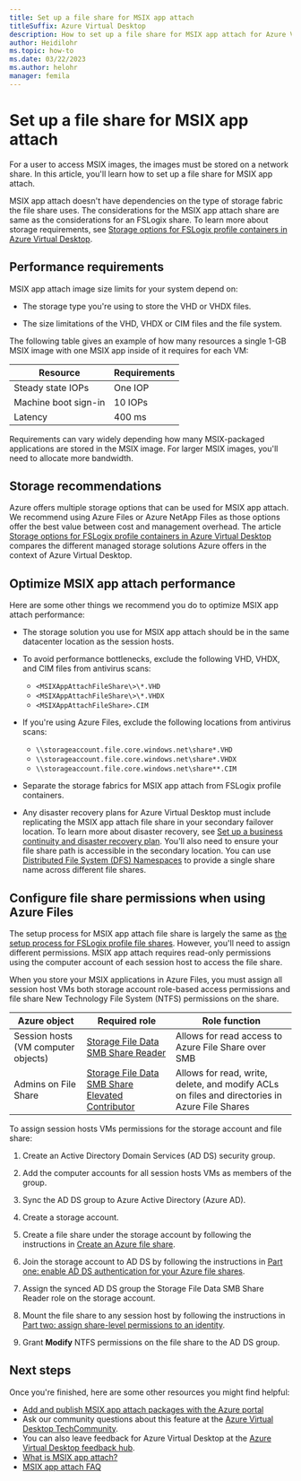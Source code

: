 ```yaml
---
title: Set up a file share for MSIX app attach
titleSuffix: Azure Virtual Desktop
description: How to set up a file share for MSIX app attach for Azure Virtual Desktop.
author: Heidilohr
ms.topic: how-to
ms.date: 03/22/2023
ms.author: helohr
manager: femila
---
```

# Set up a file share for MSIX app attach

For a user to access MSIX images, the images must be stored on a network share. In this article, you'll learn how to set up a file share for MSIX app attach.

MSIX app attach doesn't have dependencies on the type of storage fabric the file share uses. The considerations for the MSIX app attach share are same as the considerations for an FSLogix share. To learn more about storage requirements, see [Storage options for FSLogix profile containers in Azure Virtual Desktop](store-fslogix-profile.md).

## Performance requirements

MSIX app attach image size limits for your system depend on:

- The storage type you're using to store the VHD or VHDX files.

- The size limitations of the VHD, VHDX or CIM files and the file system.

The following table gives an example of how many resources a single 1-GB MSIX image with one MSIX app inside of it requires for each VM:

| Resource             | Requirements |
|----------------------|--------------|
| Steady state IOPs    | One IOP      |
| Machine boot sign-in | 10 IOPs      |
| Latency              | 400 ms       |

Requirements can vary widely depending how many MSIX-packaged applications are stored in the MSIX image. For larger MSIX images, you'll need to allocate more bandwidth.

## Storage recommendations

Azure offers multiple storage options that can be used for MSIX app attach. We recommend using Azure Files or Azure NetApp Files as those options offer the best value between cost and management overhead. The article [Storage options for FSLogix profile containers in Azure Virtual Desktop](store-fslogix-profile.md) compares the different managed storage solutions Azure offers in the context of Azure Virtual Desktop.

## Optimize MSIX app attach performance

Here are some other things we recommend you do to optimize MSIX app attach performance:

- The storage solution you use for MSIX app attach should be in the same datacenter location as the session hosts.
- To avoid performance bottlenecks, exclude the following VHD, VHDX, and CIM files from antivirus scans:
   
    - `<MSIXAppAttachFileShare\>\*.VHD`
    - `<MSIXAppAttachFileShare\>\*.VHDX`
    - `<MSIXAppAttachFileShare>.CIM`

- If you're using Azure Files, exclude the following locations from antivirus scans:
    
    - `\\storageaccount.file.core.windows.net\share*.VHD`
    - `\\storageaccount.file.core.windows.net\share*.VHDX`
    - `\\storageaccount.file.core.windows.net\share**.CIM`

- Separate the storage fabrics for MSIX app attach from FSLogix profile containers.
- Any disaster recovery plans for Azure Virtual Desktop must include replicating the MSIX app attach file share in your secondary failover location. To learn more about disaster recovery, see [Set up a business continuity and disaster recovery plan](disaster-recovery.md). You'll also need to ensure your file share path is accessible in the secondary location. You can use [Distributed File System (DFS) Namespaces](/windows-server/storage/dfs-namespaces/dfs-overview) to provide a single share name across different file shares. 

## Configure file share permissions when using Azure Files

The setup process for MSIX app attach file share is largely the same as [the setup process for FSLogix profile file shares](create-host-pools-user-profile.md). However, you'll need to assign different permissions. MSIX app attach requires read-only permissions using the computer account of each session host to access the file share.

When you store your MSIX applications in Azure Files, you must assign all session host VMs both storage account role-based access permissions and file share New Technology File System (NTFS) permissions on the share.

| Azure object                      | Required role                                     | Role function                                  |
|-----------------------------------|--------------------------------------------------|-----------------------------------------------|
| Session hosts (VM computer objects)| [Storage File Data SMB Share Reader](../role-based-access-control/built-in-roles.md#storage-file-data-smb-share-reader)        | Allows for read access to Azure File Share over SMB  |
| Admins on File Share              | [Storage File Data SMB Share Elevated Contributor](../role-based-access-control/built-in-roles.md#storage-file-data-smb-share-elevated-contributor) | Allows for read, write, delete, and modify ACLs on files and directories in Azure File Shares                                  |

To assign session hosts VMs permissions for the storage account and file share:

1. Create an Active Directory Domain Services (AD DS) security group.

2. Add the computer accounts for all session hosts VMs as members of the group.

3. Sync the AD DS group to Azure Active Directory (Azure AD).

4. Create a storage account.

5. Create a file share under the storage account by following the instructions in [Create an Azure file share](../storage/files/storage-how-to-create-file-share.md#create-a-file-share).

6. Join the storage account to AD DS by following the instructions in [Part one: enable AD DS authentication for your Azure file shares](../storage/files/storage-files-identity-ad-ds-enable.md#option-one-recommended-use-azfileshybrid-powershell-module).

7. Assign the synced AD DS group the Storage File Data SMB Share Reader role on the storage account.

8. Mount the file share to any session host by following the instructions in [Part two: assign share-level permissions to an identity](../storage/files/storage-files-identity-ad-ds-assign-permissions.md).

9. Grant **Modify** NTFS permissions on the file share to the AD DS group.

## Next steps

Once you're finished, here are some other resources you might find helpful:

- [Add and publish MSIX app attach packages with the Azure portal](app-attach-azure-portal.md)
- Ask our community questions about this feature at the [Azure Virtual Desktop TechCommunity](https://techcommunity.microsoft.com/t5/Windows-Virtual-Desktop/bd-p/WindowsVirtualDesktop).
- You can also leave feedback for Azure Virtual Desktop at the [Azure Virtual Desktop feedback hub](https://support.microsoft.com/help/4021566/windows-10-send-feedback-to-microsoft-with-feedback-hub-app).
- [What is MSIX app attach?](what-is-app-attach.md)
- [MSIX app attach FAQ](app-attach-faq.yml)
